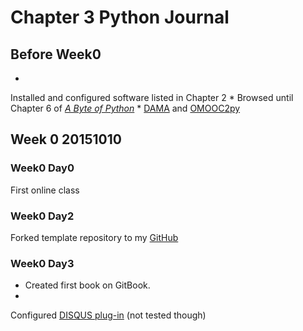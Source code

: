 # Chapter 3 Python Journal


## Before Week0
* 
Installed and configured software listed in Chapter 2
* 
Browsed until Chapter 6 of [*A Byte of Python*](http://woodpecker.org.cn/abyteofpython_cn/chinese/)
* 
 [DAMA](http://zoomquiet.io) and [OMOOC2py](https://github.com/OpenMindClub/OMOOC2py)


## Week 0 20151010


### Week0 Day0
First online class


### Week0 Day2
Forked template repository to my [GitHub](https://github.com/shuliw)


### Week0 Day3
* Created first book on GitBook.
* 
Configured [DISQUS plug-in](https://disqus.com/) (not tested though)